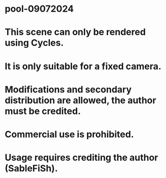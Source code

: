 # pool-09072024
# This scene can only be rendered using Cycles.
# It is only suitable for a fixed camera.
# Modifications and secondary distribution are allowed, the author must be credited.
# Commercial use is prohibited.
# Usage requires crediting the author (SableFiSh).